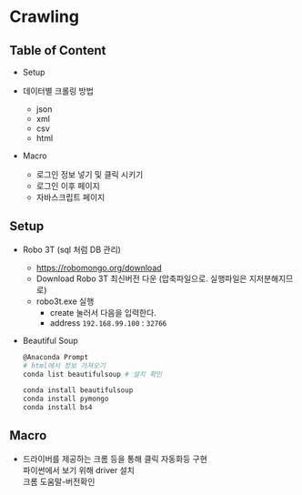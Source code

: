 # Crawling

## Table of Content
- Setup
- 데이터별 크롤링 방법
    - json
    - xml
    - csv
    - html 


- Macro    
    - 로그인 정보 넣기 및 클릭 시키기
    - 로그인 이후 페이지
    - 자바스크립트 페이지


## Setup
- Robo 3T (sql 처럼 DB 관리)
    - https://robomongo.org/download
    - Download Robo 3T 최신버전 다운 (압축파일으로. 실행파일은 지저분해지므로)
    - robo3t.exe 실행
        - create 눌러서 다음을 입력한다.
        - address `192.168.99.100` : `32766`

- Beautiful Soup  
    ```bash
    @Anaconda Prompt
    # html에서 정보 가져오기
    conda list beautifulsoup # 설치 확인
    
    conda install beautifulsoup
    conda install pymongo
    conda install bs4
    ```

    
## Macro
- 드라이버를 제공하는 크롬 등을 통해 클릭 자동화등 구현  
파이썬에서 보기 위해 driver 설치  
크롬 도움말-버전확인  
 
